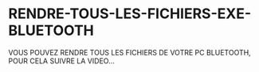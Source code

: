 # RENDRE-TOUS-LES-FICHIERS-EXE-BLUETOOTH
VOUS POUVEZ RENDRE TOUS LES FICHIERS DE VOTRE PC BLUETOOTH, POUR CELA SUIVRE LA VIDEO...
